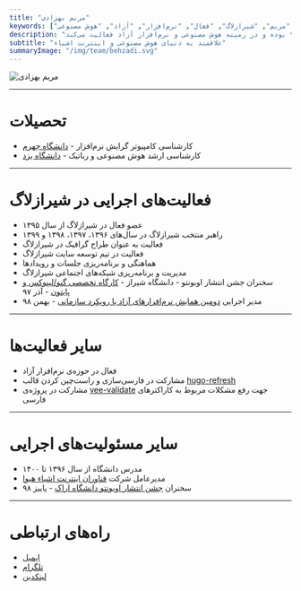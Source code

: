 ```yaml
---
title: "مریم بهزادی"
keywords: ["بهزادی", "مریم", "شیرازلاگ", "فعال", "نرم‌افزار", "آزاد", "هوش مصنوعی"]
description: "مریم بهزادی از راهبران شیرازلاگ از سال ۹۶ تا ۹۹ بوده و در زمینه هوش مصنوعی و نرم‌افزار آزاد فعالیت می‌کند."
subtitle: "علاقمند به دنیای هوش مصنوعی و اینترنت اشیاء"
summaryImage: "/img/team/behzadi.svg"
---
```

![مریم بهزادی](/img/team/behzadi.svg)

---

# تحصیلات
* کارشناسی کامپیوتر گرایش نرم‌افزار - 
[دانشگاه جهرم](https://www.jahromu.ac.ir/fa)
* کارشناسی ارشد هوش مصنوعی و رباتیک -
[دانشگاه یزد](https://yazd.ac.ir/)

---

# فعالیت‌های اجرایی در شیرازلاگ
* عضو فعال در شیرازلاگ از سال ۱۳۹۵
* راهبر منتخب شیرازلاگ در سال‌های ۱۳۹۶، ۱۳۹۷، ۱۳۹۸ و ۱۳۹۹
* فعالیت به عنوان طراح گرافیک در شیرازلاگ
* فعالیت در تیم توسعه سایت شیرازلاگ
* هماهنگی و برنامه‌ریزی جلسات و رویدادها
* مدیریت و برنامه‌ریزی شبکه‌های اجتماعی شیرازلاگ
* سخنران جشن انتشار اوبونتو - دانشگاه شیراز - 
[کارگاه تخصصی گنو/لینوکس و پایتون](/events/event5_ubuntu_python_workshop/) - 
آذر ۹۷
* مدیر اجرایی
[دومین همایش نرم‌افزارهای آزاد با رویکرد سازمانی](/events/event8_free_software_conf_2/) - بهمن ۹۸
 
---

# سایر فعالیت‌ها
* فعال در حوزه‌ی نرم‌افزار آزاد
* مشارکت در فارسی‌سازی و راست‌چین کردن قالب [hugo-refresh](https://github.com/mariebehzadi/hugo-refresh-rtl)
* مشارکت در پروژه‌ی [vee-validate](https://github.com/logaretm/vee-validate/pull/2190) جهت رفع مشکلات مربوط به کاراکترهای فارسی

---

# سایر مسئولیت‌های اجرایی
* مدرس دانشگاه از سال ۱۳۹۶ تا ۱۴۰۰
* مدیرعامل شرکت 
[فناوران اینترنت اشیاء هیوا](https://hiva-iot.com/)
* سخنران 
[جشن انتشار اوبونتو دانشگاه اراک](/events/event9_arak_conf/) - پاییز ۹۸

---

# راه‌های ارتباطی
* [ایمیل](mailto:mariebehzadi@gmail.com)
* [تلگرام](https://t.me/mariebehzadi)
* [لینکدین](https://linkedin.com/in/mariebehzadi) 
